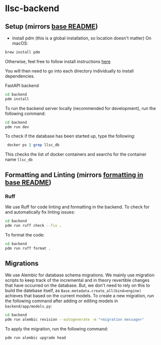 # llsc-backend

## Setup (mirrors [base README](../README.md#setup))
- Install pdm (this is a global installation, so location doesn't matter)
On macOS:
```bash
brew install pdm
```
Otherwise, feel free to follow install instructions [here](https://pdm-project.org/latest/#installation)

You will then need to go into each directory individually to install dependencies.

FastAPI backend
```bash
cd backend
pdm install
```

To run the backend server locally (recommended for development), run the following command:
```bash
cd backend
pdm run dev
```

To check if the database has been started up, type the following:
```bash
 docker ps | grep llsc_db
```
This checks the list of docker containers and searchs for the container name `llsc_db`


## Formatting and Linting (mirrors [formatting in base README](../README.md#formatting-and-linting))

### Ruff

We use Ruff for code linting and formatting in the backend. To check for and automatically fix linting issues:

```bash
cd backend
pdm run ruff check --fix .
```

To format the code:
```bash
cd backend
pdm run ruff format .
```

## Migrations

We use Alembic for database schema migrations. We mainly use migration scripts to keep track of the incremental and in theory revertible changes that have occurred on the database. But, we don't need to rely on this to build the datebase itself, as `Base.metadata.create_all(bind=engine)` achieves that based on the current models. To create a new migration, run the following command after adding or editing models in `backend/app/models.py`:
```bash
cd backend
pdm run alembic revision --autogenerate -m "<migration message>"
```

To apply the migration, run the following command:
```bash
pdm run alembic upgrade head
```
